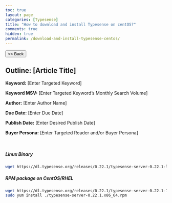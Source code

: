 ```yaml
---
toc: true
layout: page
categories: [Typesense]
title: "How to download and install Typesense on centOS?"
comments: true
hidden: true
permalink: /download-and-install-typesense-centos/
---
```


<button class="back-button" onclick="window.history.back()"><< Back</button>

## Outline: [Article Title]

**Keyword:** [Enter Targeted Keyword]

**Keyword MSV:** [Enter Targeted Keyword’s Monthly Search Volume]

**Author:** [Enter Author Name]

**Due Date:** [Enter Due Date]

**Publish Date:** [Enter Desired Publish Date]

**Buyer Persona:** [Enter Targeted Reader and/or Buyer Persona]

<br>

##### Linux Binary

```bash
wget https://dl.typesense.org/releases/0.22.1/typesense-server-0.22.1-linux-amd64.tar.gz
```

##### RPM package on CentOS/RHEL

```bash
wget https://dl.typesense.org/releases/0.22.1/typesense-server-0.22.1-1.x86_64.rpm
sudo yum install ./typesense-server-0.22.1.x86_64.rpm
```
